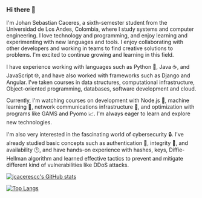### Hi there 👋
I'm Johan Sebastian Caceres, a sixth-semester student from the Universidad de Los Andes, Colombia, where I study systems and computer engineering. I love technology and programming, and enjoy learning and experimenting with new languages and tools. I enjoy collaborating with other developers and working in teams to find creative solutions to problems. I'm excited to continue growing and learning in this field.

I have experience working with languages such as Python 🐍, Java ☕, and JavaScript 🌐, and have also worked with frameworks such as Django and Angular. I've taken courses in data structures, computational infrastructure, Object-oriented programming, databases, software development and cloud.

Currently, I'm watching courses on development with Node.js 🚀, machine learning 🤖, network communications infrastructure 📡, and optimization with programs like GAMS and Pyomo 📈. I'm always eager to learn and explore new technologies.

I'm also very interested in the fascinating world of cybersecurity 🔒. I've already studied basic concepts such as authentication 🔑, integrity 🔐, and availability 🕒, and have hands-on experience with hashes, keys, Diffie-Hellman algorithm and learned effective tactics to prevent and mitigate different kind of vulnerabilities like DDoS attacks.


[![jcacerescc's GitHub stats](https://github-readme-stats.vercel.app/api?username=jcacerescc&count_private=true&show_icons=true&theme=radical&hide=prs,issues,stars&include_all_commits=true&custom_title=My%20GitHub%20Stats&hide_border=true)](https://github.com/jcacerescc)

[![Top Langs](https://github-readme-stats.vercel.app/api/top-langs/?username=jcacerescc&layout=compact&langs_count=20&hide_border=true&hide_title=true&card_width=350)](https://github.com/jcacerescc)

